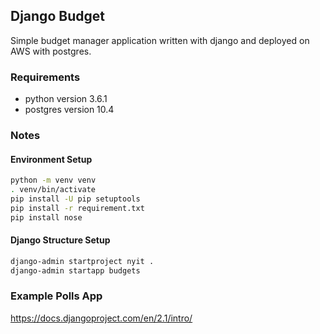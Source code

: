 ## Django Budget

Simple budget manager application written with django and deployed on AWS with postgres.

### Requirements
- python version 3.6.1
- postgres version 10.4


### Notes

#### Environment Setup
``` sh
python -m venv venv
. venv/bin/activate
pip install -U pip setuptools
pip install -r requirement.txt
pip install nose
```

#### Django Structure Setup
``` sh
django-admin startproject nyit .
django-admin startapp budgets
```

### Example Polls App
https://docs.djangoproject.com/en/2.1/intro/
